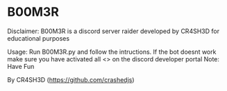 # B00M3R
Disclaimer: B00M3R is a discord server raider developed by CR4SH3D for educational purposes

Usage: Run B00M3R.py and follow the intructions. If the bot doesnt work make sure you have activated all <<Gateways intents>> on the discord developer portal
Note: Have Fun 

By CR4SH3D (https://github.com/crashedjs)
